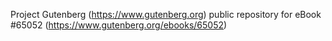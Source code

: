 Project Gutenberg (https://www.gutenberg.org) public repository for
eBook #65052 (https://www.gutenberg.org/ebooks/65052)
